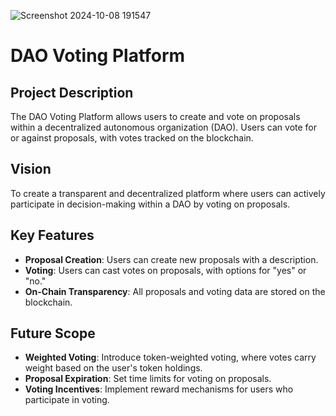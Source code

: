 ![Screenshot 2024-10-08 191547](https://github.com/user-attachments/assets/eee57be4-3979-4dcb-b608-def01f2408e3)


# DAO Voting Platform

## Project Description
The DAO Voting Platform allows users to create and vote on proposals within a decentralized autonomous organization (DAO). Users can vote for or against proposals, with votes tracked on the blockchain.

## Vision
To create a transparent and decentralized platform where users can actively participate in decision-making within a DAO by voting on proposals.

## Key Features
- **Proposal Creation**: Users can create new proposals with a description.
- **Voting**: Users can cast votes on proposals, with options for "yes" or "no."
- **On-Chain Transparency**: All proposals and voting data are stored on the blockchain.

## Future Scope
- **Weighted Voting**: Introduce token-weighted voting, where votes carry weight based on the user's token holdings.
- **Proposal Expiration**: Set time limits for voting on proposals.
- **Voting Incentives**: Implement reward mechanisms for users who participate in voting.
